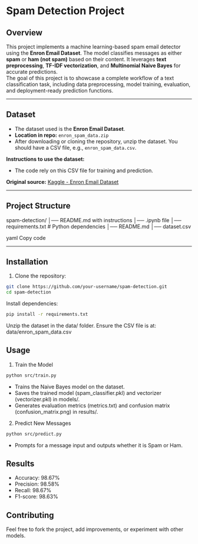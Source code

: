 # Spam Detection Project

## Overview
This project implements a machine learning-based spam email detector using the **Enron Email Dataset**. The model classifies messages as either **spam** or **ham (not spam)** based on their content. It leverages **text preprocessing**, **TF-IDF vectorization**, and **Multinomial Naive Bayes** for accurate predictions.  
The goal of this project is to showcase a complete workflow of a text classification task, including data preprocessing, model training, evaluation, and deployment-ready prediction functions.

---

## Dataset
- The dataset used is the **Enron Email Dataset**.  
- **Location in repo:** `enron_spam_data.zip`  
- After downloading or cloning the repository, unzip the dataset. You should have a CSV file, e.g., `enron_spam_data.csv`.  

**Instructions to use the dataset:**
- The code rely on this CSV file for training and prediction. 

**Original source:** [Kaggle - Enron Email Dataset](https://www.kaggle.com/datasets/wcukierski/enron-email-dataset)  

---

## Project Structure
spam-detection/
│── README.md with instructions
│── .ipynb file
│── requirements.txt # Python dependencies
│── README.md
│── dataset.csv

yaml
Copy code

---

## Installation
1. Clone the repository:

```bash
git clone https://github.com/your-username/spam-detection.git
cd spam-detection
```

Install dependencies:

```bash
pip install -r requirements.txt
```
Unzip the dataset in the data/ folder. Ensure the CSV file is at:
data/enron_spam_data.csv

## Usage
1. Train the Model
```bash
python src/train.py
```
- Trains the Naive Bayes model on the dataset.
- Saves the trained model (spam_classifier.pkl) and vectorizer (vectorizer.pkl) in models/.
- Generates evaluation metrics (metrics.txt) and confusion matrix (confusion_matrix.png) in results/.

2. Predict New Messages
```bash
python src/predict.py
```
- Prompts for a message input and outputs whether it is Spam or Ham.

## Results
- Accuracy: 98.67%
- Precision: 98.58%
- Recall: 98.67%
- F1-score: 98.63%

## Contributing
Feel free to fork the project, add improvements, or experiment with other models.
